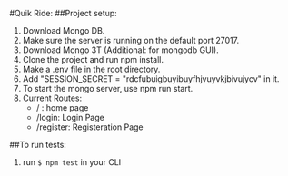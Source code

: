 #Quik Ride:
##Project setup:
1. Download Mongo DB.
2. Make sure the server is running on the default port 27017.
3. Download Mongo 3T (Additional: for mongodb GUI).
4. Clone the project and run npm install.
5. Make a .env file in the root directory.
6. Add "SESSION_SECRET = "rdcfubuigbuyibuyfhjvuyvkjbivujycv" in it.
5. To start the mongo server, use npm run start.
6. Current Routes:
    - / : home page
    - /login: Login Page
    - /register: Registeration Page

##To run tests:
1. run 
`$ npm test`
in your CLI